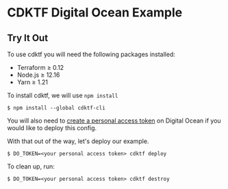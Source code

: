 # CDKTF Digital Ocean Example

## Try It Out

To use cdktf you will need the following packages installed:

- Terraform ≥ 0.12
- Node.js ≥ 12.16
- Yarn ≥ 1.21

To install cdktf, we will use `npm install`

`$ npm install --global cdktf-cli`

You will also need to [create a personal access token](https://docs.digitalocean.com/reference/api/create-personal-access-token/) on Digital Ocean if you would like to deploy this config.

With that out of the way, let's deploy our example.

`$ DO_TOKEN=<your personal access token> cdktf deploy`

To clean up, run:

`$ DO_TOKEN=<your personal access token> cdktf destroy`